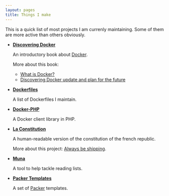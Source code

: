 ```yaml
---
layout: pages
title: Things I make
---
```


This is a quick list of most projects I am currenly maintaining. Some of them are more active than others obviously.

* **[Discovering Docker](/books/discovering-docker.html)**

  An introductory book about [Docker](https://docker.com/).

  More about this book:

  * [What is Docker?](/what-is-docker.html)
  * [Discovering Docker update and plan for the future](/discovering-docker-update-and-plan-for-the-future.html)

* **[Dockerfiles](/dockerfiles/)**

  A list of Dockerfiles I maintain.

* **[Docker-PHP](https://github.com/stage1/docker-php)**

  A Docker client library in PHP.

* **[La Constitution](http://la-constitution.fr/)**

  A human-readable version of the constitution of the french republic.

  More about this project: [Always be shipping](/always-be-shipping.html).

* **[Muna](https://muna.io/)**

  A tool to help tackle reading lists.

* **[Packer Templates](https://github.com/ubermuda/packer-templates)**

  A set of [Packer](https://packer.io/) templates.
